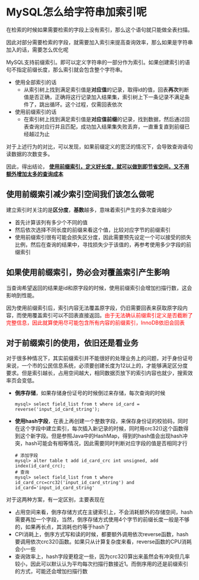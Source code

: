 # MySQL怎么给字符串加索引呢

在检索的时候如果需要检索的字段上没有索引，那么这个语句就只能做全表扫描。

因此对部分需要检索的字段，就需要加入索引来提高查询效率，那么如果是字符串加入的话，需要怎么优化呢

MySQL支持前缀索引。即可以定义字符串的一部分作为索引。如果创建索引的语句不指定前缀长度，那么索引就会包含整个字符串。

- 使用全部索引的话
  - 从索引树上找到满足索引值是**对应值**的记录，取得id的值，回表**再次**判断值是否正确，正确将这行记录加入结果集，索引树上下一条记录不满足条件了，跳出循环。这个过程，仅需回表依次
- 使用前缀索引的话
  - 在索引树上找到满足索引值是**对应值前缀**的记录，找到数据，然后通过回表查询对应行并且匹配，成功加入结果集失败丢弃，一直重复直到前缀已经越过为止

对于上述行为的对比，可以发现，如果前缀定义的宽泛的情况下，会导致查询语句读数据的次数变多。

因此，得出结论， **<u>使用前缀索引，定义好长度，就可以做到即节省空间，又不用额外增加太多的查询成本</u>**

## 使用前缀索引减少索引空间我们该怎么做呢

建立索引时关注的是**区分度**，**基数**越多，意味着索引产生的多次查询越少

- 首先计算该列有多少个不同的值
- 然后依次选择不同长度的前缀来看这个值，比较对应字节的前缀索引
- 使用前缀索引很有可能会损失区分度，因此需要预先设定一个可以接受的损失比例，然后在查询的结果中，寻找损失少于该值的，再参考使用多少字段的前缀索引

## 如果使用前缀索引，势必会对覆盖索引产生影响

当查询希望返回的结果是id和原字段的时候，使用前缀索引会增加扫描行数，这会影响到性能。

因为使用前缀索引后，索引内容无法覆盖原字段，仍旧需要回表来获取原字段内容，而使用覆盖索引可以不回表直接返回。<font color=red>由于无法确认前缀索引定义是否截断了完整信息，因此就算使用尽可能包含所有内容的前缀索引，InnoDB依旧会回表</font>

## 对于前缀索引的使用，依旧还是看业务

对于很多种情况下，其实前缀索引并不能很好的处理业务上的问题，对于身份证号来说，一个市的公民信息系统，必须要创建长度为12以上的，才能够满足区分度要求。但是索引越长，占用空间越大，相同数据页放下的索引内容也就少，搜索效率页会变低。

- **倒序存储**，如果存储身份证号的时候倒过来存储，每次查询的时候

  ```mysql
  mysql> select field_list from t where id_card = reverse('input_id_card_string');
  ```

- **使用hash字段**，在表上再创建一个整数字段，来保存身份证的校验码，同时在这个字段中建立索引，每次插入新记录的时候，同时用crc32()这个函数得到这个新字段。但是参照Java中的HashMap，得到的hash值会出现hash冲突，hash可能会有相等情况，因此需要同时判断对应字段的值是否相同才行

  ```mysql
  # 添加字段
  mysql> alter table t add id_card_crc int unsigned, add index(id_card_crc);
  # 查询
  mysql> select field_list from t where id_card_crc=crc32('input_id_card_string') and id_card='input_id_card_string'
  ```

对于这两种方案，有一定区别，主要表现在

- 占用空间来看，倒序存储方式在主键索引上，不会消耗额外的存储空间，hash需要再加一个字段，当然，倒序存储方式使用4个字节的前缀长度一般是不够的，如果再长点，其消耗也约等于hash了
- CPI消耗上，倒序方式写和读的时候，都要额外调用依次reverse函数，hash要调用依次crc32()函数。如果只从计算复杂度来看，reverse函数的CPU消耗会小一些
- 查询效率上，hash字段更稳定一些，因为crc32()算出来虽然会有冲突但几率较小，因此可以默认认为平均每次扫描行数接近1。而倒序用的还是前缀索引的方式，可能还会增加扫描行数



